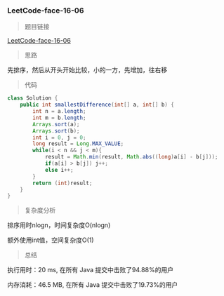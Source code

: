 ### LeetCode-face-16-06

> 题目链接

[LeetCode-face-16-06](https://leetcode-cn.com/problems/smallest-difference-lcci/)

> 思路

先排序，然后从开头开始比较，小的一方，先增加，往右移

> 代码

```java
class Solution {
    public int smallestDifference(int[] a, int[] b) {
        int n = a.length;
        int m = b.length;
        Arrays.sort(a);
        Arrays.sort(b);
        int i = 0, j = 0;
        long result = Long.MAX_VALUE;
        while(i < n && j < m){
            result = Math.min(result, Math.abs((long)a[i] - b[j]));
            if(a[i] > b[j]) j++;
            else i++;
        }
        return (int)result;
    }
}
```

> 复杂度分析

排序用时nlogn，时间复杂度O(nlogn)

额外使用int值，空间复杂度O(1)

> 总结

执行用时：20 ms, 在所有 Java 提交中击败了94.88%的用户

内存消耗：46.5 MB, 在所有 Java 提交中击败了19.73%的用户
